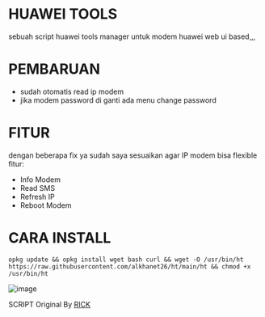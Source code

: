 # HUAWEI TOOLS

sebuah script huawei tools manager untuk modem huawei web ui based,,,

# PEMBARUAN
 - sudah otomatis read ip modem
 - jika modem password di ganti ada menu change password

# FITUR
dengan beberapa fix ya sudah saya sesuaikan agar IP modem bisa flexible fitur:
- Info Modem
- Read SMS
- Refresh IP
- Reboot Modem

# CARA INSTALL
```
opkg update && opkg install wget bash curl && wget -O /usr/bin/ht https://raw.githubusercontent.com/alkhanet26/ht/main/ht && chmod +x /usr/bin/ht
```

![image](https://github.com/user-attachments/assets/80edea5d-dcaf-42ef-a2cb-6fd77c250637)




SCRIPT Original By [RICK](https://github.com/ahmadqsya)
